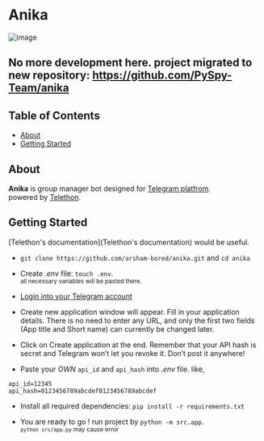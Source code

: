 # Anika
![image](https://i.pinimg.com/originals/25/bf/ae/25bfae315cda928ecd8e03cb8ca57da1.png)

## No more development here. project migrated to new repository: https://github.com/PySpy-Team/anika

## Table of Contents

- [About](#about)
- [Getting Started](#getting_started)

## About <a name = "about"></a>
**Anika** is group manager bot designed for [Telegram platfrom](telegram.org).<br>
powered by [Telethon](https://github.com/LonamiWebs/Telethon).

## Getting Started <a name = "getting_started"></a>
[Telethon's documentation](Telethon's documentation) would be useful.
- `git clone https://github.com/arsham-bored/anika.git` and `cd anika`
- Create _.env_ file: `touch .env`. <br>
<small> all necessary variables will be pasted there.</small>
- [Login into your Telegram account](https://my.telegram.org/)
- Create new application window will appear. Fill in your application details. There is no need to enter any URL, and only the first two fields (App title and Short name) can currently be changed later.<br>

- Click on Create application at the end. Remember that your API hash is secret and Telegram won’t let you revoke it. Don’t post it anywhere!<br>

- Paste your *OWN* `api_id` and `api_hash` into _.env_ file. like,
```
api_id=12345
api_hash=0123456789abcdef0123456789abcdef
```

- Install all required dependencies: `pip install -r requirements.txt`

- You are ready to go ! run project by `python -m src.app`.<br> <small>`python src/app.py` may cause error</small>
